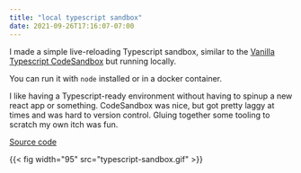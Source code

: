 ```yaml
---
title: "local typescript sandbox"
date: 2021-09-26T17:16:07-07:00
---
```


I made a simple live-reloading Typescript sandbox, similar to the [Vanilla Typescript CodeSandbox](https://codesandbox.io/s/vanilla-typescript-vanilla-ts)
but running locally.

You can run it with `node` installed or in a docker container.

I like having a Typescript-ready environment without having to spinup a new react app or something. CodeSandbox was nice, but got pretty laggy at times
and was hard to version control. Gluing together some tooling to scratch my own itch was fun.

[Source code](https://github.com/robinovitch61/typescript-sandbox)

{{< fig width="95" src="typescript-sandbox.gif" >}}

